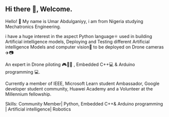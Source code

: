 ## Hi there 👋, Welcome.
Hello! 👋 My name is Umar Abdulganiyy, i am from Nigeria studying Mechatronics Engineering.

i have a huge interest in the aspect Python language⚛️ used in building Artificial intelligence models, Deploying and Testing different Artificial intelligence Models and computer vision📱 to be deployed on Drone cameras✈️📷

An expert in Drone piloting 🎮🛫🛫 , Embedded C++💻 & Arduino programming 💻.

Currently a member of IEEE, Microsoft Learn student Ambassador, Google developer student community, Huawei Academy and a Volunteer at the Millennium fellowship.

Skills:
Community Member| Python, Embedded C++& Arduino programming | Artificial intelligence| Robotics 


<!--
**CoachSmart1107/CoachSmart1107** is a ✨ _special_ ✨ repository because its `README.md` (this file) appears on your GitHub profile.

Here are some ideas to get you started:

- 🔭 I’m currently working on Artificial intelligence project relating to Pipeline network monitoring using neural networks and Drone technologies.
- 🌱 I’m currently learning Python language For Artificial intelligence Model deployment.
- 👯 I’m looking to collaborate on Robotics and Artificial intelligence Project 
- 🤔 I’m looking for help with learning abd learning and learning.
- 💬 Ask me about Drone technologies| Robotics and IOT Systems| AI/ML models.
- 📫 How to reach me: 09064965860 | adetola.m2202294@st.futminna.edu.ng
- 😄 Pronouns: Mr/He/His
- ⚡ Fun fact: An African young enthusiast about exploring the world of Technology and community management.
--> 
